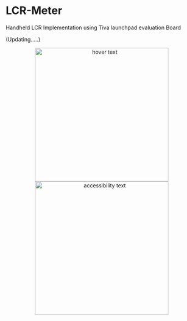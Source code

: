 # LCR-Meter
Handheld LCR Implementation using Tiva launchpad evaluation Board

(Updating.....)

<p align="center">
  <img src="https://user-images.githubusercontent.com/22340482/52296388-d71c1400-2943-11e9-8b61-d42291e789fb.jpg" width="350" title="hover text">
  <img src="your_relative_path_here_number_2_large_name" width="350" alt="accessibility text">
</p>


